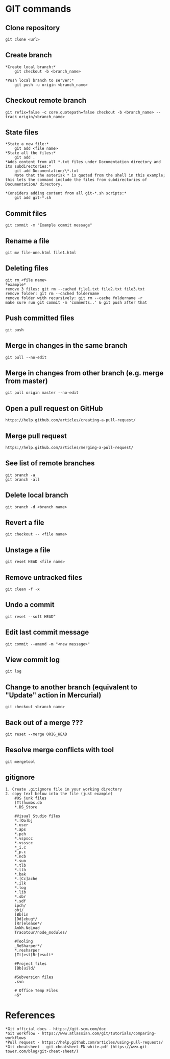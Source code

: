 # GIT commands

## Clone repository
    git clone <url>

## Create branch
    *Create local branch:*
        git checkout -b <branch_name>

    *Push local branch to server:*
        git push -u origin <branch_name>

## Checkout remote branch
    git refix=false -c core.quotepath=false checkout -b <branch_name> --track origin/<branch_name>

## State files
    *State a new file:*
        git add <file name>
    *State all the files:*
        git add .
    *Adds content from all *.txt files under Documentation directory and its subdirectories:*
        git add Documentation/\*.txt
        Note that the asterisk * is quoted from the shell in this example; this lets the command include the files from subdirectories of Documentation/ directory.

    *Considers adding content from all git-*.sh scripts:*
        git add git-*.sh


## Commit files
    git commit -m "Example commit message"

## Rename a file
    git mv file-one.html file1.html

## Deleting files
    git rm <file name>
    *example*
    remove 3 files: git rm --cached file1.txt file2.txt file3.txt
    remove folder: git rm --cached foldername
    remove folder with recursively: git rm --cache foldername -r
    make sure run git commit -m 'comments..' & git push after that
## Push committed files
    git push

## Merge in changes in the same branch
    git pull --no-edit

## Merge in changes from other branch (e.g. merge from master)
    git pull origin master --no-edit

## Open a pull request on GitHub
    https://help.github.com/articles/creating-a-pull-request/

## Merge pull request
    https://help.github.com/articles/merging-a-pull-request/
## See list of remote branches
    git branch -a
    git branch -all

## Delete local branch
    git branch -d <branch name>

## Revert a file
    git checkout -- <file name>

## Unstage a file
    git reset HEAD <file name>

## Remove untracked files
    git clean -f -x

## Undo a commit
    git reset --soft HEAD^
## Edit last commit message
    git commit --amend -m "<new message>"
## View commit log
    git log
## Change to another branch (equivalent to "Update" action in Mercurial)
    git checkout <branch name>
## Back out of a merge ???
    git reset --merge ORIG_HEAD
## Resolve merge conflicts with tool
    git mergetool

## gitignore
    1. Create .gitignore file in your working directory
    2. copy text below into the file (just example)
        #OS junk files
        [Tt]humbs.db
        *.DS_Store

        #Visual Studio files
        *.[Oo]bj
        *.user
        *.aps
        *.pch
        *.vspscc
        *.vssscc
        *_i.c
        *_p.c
        *.ncb
        *.suo
        *.tlb
        *.tlh
        *.bak
        *.[Cc]ache
        *.ilk
        *.log
        *.lib
        *.sbr
        *.sdf
        ipch/
        obj/
        [Bb]in
        [Dd]ebug*/
        [Rr]elease*/
        Ankh.NoLoad
        Tracotour/node_modules/

        #Tooling
        _ReSharper*/
        *.resharper
        [Tt]est[Rr]esult*

        #Project files
        [Bb]uild/

        #Subversion files
        .svn

        # Office Temp Files
        ~$*

# References
    *Git official docs - https://git-scm.com/doc
    *Git workflow - https://www.atlassian.com/git/tutorials/comparing-workflows
    *Pull request - https://help.github.com/articles/using-pull-requests/
    *Git cheatsheet - git-cheatsheet-EN-white.pdf (https://www.git-tower.com/blog/git-cheat-sheet/)
